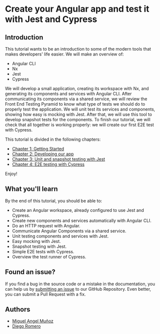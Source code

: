 [countries-app]: assets/countries-app.png

# Create your Angular app and test it with Jest and Cypress

## Introduction

This tutorial wants to be an introduction to some of the modern tools that makes developers' life easier. We will make an overview of:

 - Angular CLI 
 - Nx
 - Jest
 - Cypress

 We will develop a small application, creating its workspace with Nx, and generating its components and services with Angular CLI. After communicating its components via a shared service, we will review the Front End Testing Pyramid to know what type of tests we should do to properly test the application. We will unit test its services and components, showing how easy is mocking with Jest. After that, we will use this tool to develop snapshot tests for the components. To finish our tutorial, we will check that all together is working properly: we will create our first E2E test with Cypress.

 This tutorial is divided in the following chapters:

- [Chapter 1: Getting Started](./tutorial/chapter-1-getting-started)
- [Chapter 2: Developing our app](./tutorial/chapter-2-developing-our-app)
- [Chapter 3: Unit and snapshot testing with Jest](./tutorial/chapter-3-unit-and-snapshot-testing-with-jest)
- [Chapter 4: E2E testing with Cypress](./tutorial/chapter-4-e2e-testing-with-cypress)

Enjoy!

## What you'll learn

By the end of this tutorial, you should be able to:

* Create an Angular workspace, already configured to use Jest and Cypress.
* Create new components and services automatically with Angular CLI.
* Do an HTTP request with Angular.
* Communicate Angular Components via a shared service.
* Unit testing components and services with Jest.
* Easy mocking with Jest.
* Snapshot testing with Jest.
* Simple E2E tests with Cypress.
* Overview the test runner of Cypress.

## Found an issue?

If you find a bug in the source code or a mistake in the documentation, you can help us by [submitting an issue](https://github.com/malaga-front-end/nrwl-angular-jest-cypress-quickstart/issues/new) to our GitHub Repository. Even better, you can submit a Pull Request with a fix.

## Authors

* [Miguel Angel Muñoz](https://github.com/mamunoz-dev)
* [Diego Romero](https://github.com/diegorp)
